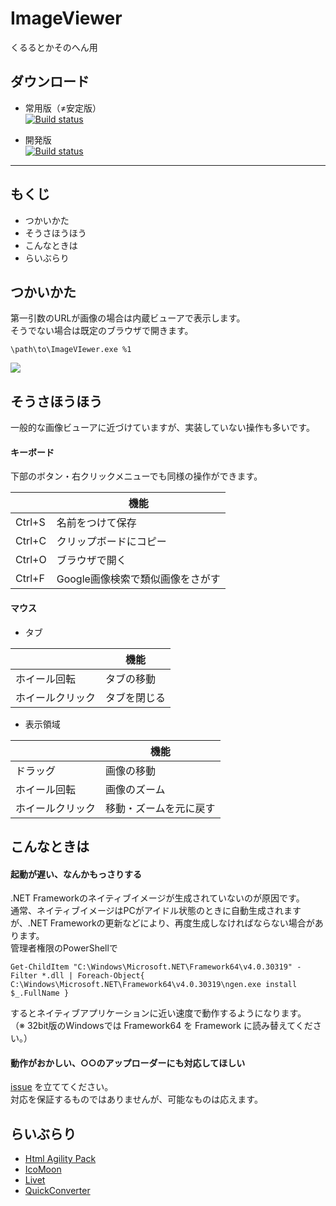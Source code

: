 # ImageViewer
くるるとかそのへん用

## ダウンロード

- 常用版（≠安定版）  
[![Build status](https://ci.appveyor.com/api/projects/status/2nugne62ubbuknux/branch/master?svg=true)](https://ci.appveyor.com/project/mohemohe/imageviewer/branch/master/artifacts)  

- 開発版  
[![Build status](https://ci.appveyor.com/api/projects/status/2nugne62ubbuknux/branch/develop?svg=true)](https://ci.appveyor.com/project/mohemohe/imageviewer/branch/develop/artifacts)

---

## もくじ

- つかいかた
- そうさほうほう
- こんなときは
- らいぶらり

## つかいかた

第一引数のURLが画像の場合は内蔵ビューアで表示します。  
そうでない場合は既定のブラウザで開きます。

`\path\to\ImageVIewer.exe %1`

![](http://i.imgur.com/YG5QAn5.png)

## そうさほうほう

一般的な画像ビューアに近づけていますが、実装していない操作も多いです。

#### キーボード

下部のボタン・右クリックメニューでも同様の操作ができます。

|        |               機能               |
|--------|----------------------------------|
| Ctrl+S | 名前をつけて保存                 |
| Ctrl+C | クリップボードにコピー           |
| Ctrl+O | ブラウザで開く                   |
| Ctrl+F | Google画像検索で類似画像をさがす |

#### マウス

- タブ

|                  |               機能               |
|------------------|----------------------------------|
| ホイール回転     | タブの移動                       |
| ホイールクリック | タブを閉じる                     |

- 表示領域

|                  |               機能               |
|------------------|----------------------------------|
| ドラッグ         | 画像の移動                       |
| ホイール回転     | 画像のズーム                     |
| ホイールクリック | 移動・ズームを元に戻す           |

## こんなときは

#### 起動が遅い、なんかもっさりする

.NET Frameworkのネイティブイメージが生成されていないのが原因です。  
通常、ネイティブイメージはPCがアイドル状態のときに自動生成されますが、.NET Frameworkの更新などにより、再度生成しなければならない場合があります。  
管理者権限のPowerShellで

    Get-ChildItem "C:\Windows\Microsoft.NET\Framework64\v4.0.30319" -Filter *.dll | Foreach-Object{ C:\Windows\Microsoft.NET\Framework64\v4.0.30319\ngen.exe install $_.FullName }

するとネイティブアプリケーションに近い速度で動作するようになります。  
（※ 32bit版のWindowsでは Framework64 を Framework に読み替えてください。）

#### 動作がおかしい、○○のアップローダーにも対応してほしい

[issue](https://github.com/mohemohe/ImageViewer/issues) を立ててください。  
対応を保証するものではありませんが、可能なものは応えます。

## らいぶらり

- [Html Agility Pack](https://htmlagilitypack.codeplex.com/)
- [IcoMoon](https://icomoon.io/)
- [Livet](https://github.com/ugaya40/Livet)
- [QuickConverter](https://quickconverter.codeplex.com/)
